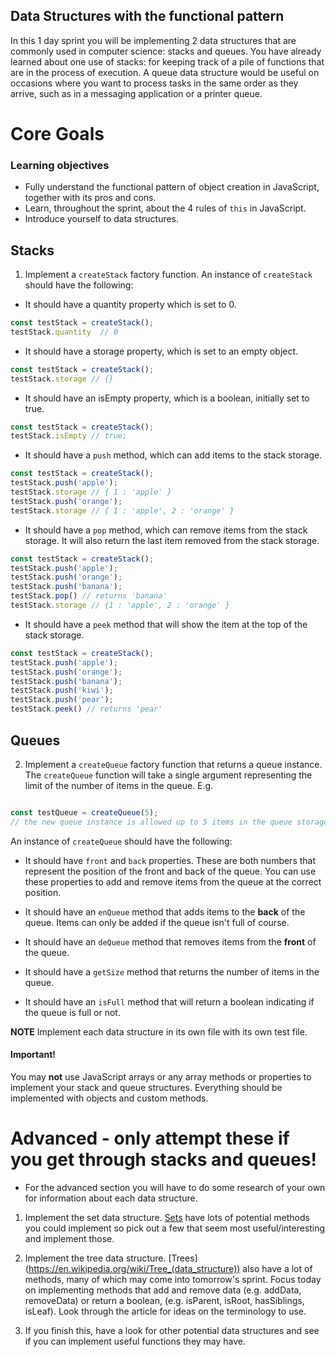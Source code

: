 ## Data Structures with the functional pattern

In this 1 day sprint you will be implementing 2 data structures that are commonly used in computer science: stacks and queues. You have already learned about one use of stacks: for keeping track of a pile of functions that are in the process of execution. A queue data structure would be useful on occasions where you want to process tasks in the same order as they arrive, such as in a messaging application or a printer queue.

# Core Goals

### Learning objectives

- Fully understand the functional pattern of object creation in JavaScript,           together with its pros and cons. 
- Learn, throughout the sprint, about the 4 rules of `this` in JavaScript.
- Introduce yourself to data structures.

## Stacks

1.  Implement a `createStack` factory function. 
An instance of `createStack` should have the following:

* It should have a quantity property which is set to 0.
```js
const testStack = createStack();
testStack.quantity  // 0
```

* It should have a storage property, which is set to an empty object.

```js
const testStack = createStack();
testStack.storage // {}
```

* It should have an isEmpty property, which is a boolean, initially set to true.
```js
const testStack = createStack();
testStack.isEmpty // true;

```

* It should have a `push` method, which can add items to the stack storage.
```js 
const testStack = createStack();
testStack.push('apple');
testStack.storage // { 1 : 'apple' }
testStack.push('orange');
testStack.storage // { 1 : 'apple', 2 : 'orange' } 
```

* It should have a `pop` method, which can remove items from the stack storage.  It will also return the last item removed from the stack storage.
```js
const testStack = createStack();
testStack.push('apple');
testStack.push('orange');
testStack.push('banana');
testStack.pop() // returns 'banana'
testStack.storage // {1 : 'apple', 2 : 'orange' }
```


* It should have a `peek` method that will show the item at the top of the stack storage.

```js
const testStack = createStack();
testStack.push('apple');
testStack.push('orange');
testStack.push('banana');
testStack.push('kiwi');
testStack.push('pear');
testStack.peek() // returns 'pear'
```

## Queues

2.  Implement a `createQueue` factory function that returns a queue instance.  The `createQueue` function will take a single argument representing the limit of the number of items in the queue.  E.g. 

```js 

const testQueue = createQueue(5);
// the new queue instance is allowed up to 5 items in the queue storage
```

An instance of `createQueue` should have the following:

* It should have `front` and `back` properties.  These are both numbers that represent the position of the front and back of the queue.  You can use these properties to add and remove items from the queue at the correct position.

* It should have an `enQueue` method that adds items to the **back** of the queue.  Items can only be added if the queue isn't full of course.

* It should have an `deQueue` method that removes items from the **front** of the queue.

* It should have a `getSize` method that returns the number of items in the queue.

* It should have an `isFull` method that will return a boolean indicating if the queue is full or not.

**NOTE** Implement each data structure in its own file with its own test file.

#### Important!

You may **not** use JavaScript arrays or any array methods or properties to implement your stack and queue structures. Everything should be implemented with objects and custom methods.

# Advanced - only attempt these if you get through stacks and queues!

* For the advanced section you will have to do some research of your own for information about each data structure.

1) Implement the set data structure. [Sets](https://en.wikipedia.org/wiki/Set_(abstract_data_type)) have lots of potential methods you could implement so pick out a few that seem most useful/interesting and implement those.

2) Implement the tree data structure. [Trees] (https://en.wikipedia.org/wiki/Tree_(data_structure)) also have a lot of methods, many of which may come into tomorrow's sprint. Focus today on implementing methods that add and remove data (e.g. addData, removeData) or return a boolean, (e.g. isParent, isRoot, hasSiblings, isLeaf). Look through the article for ideas on the terminology to use.

3) If you finish this, have a look for other potential data structures and see if you can implement useful functions they may have.